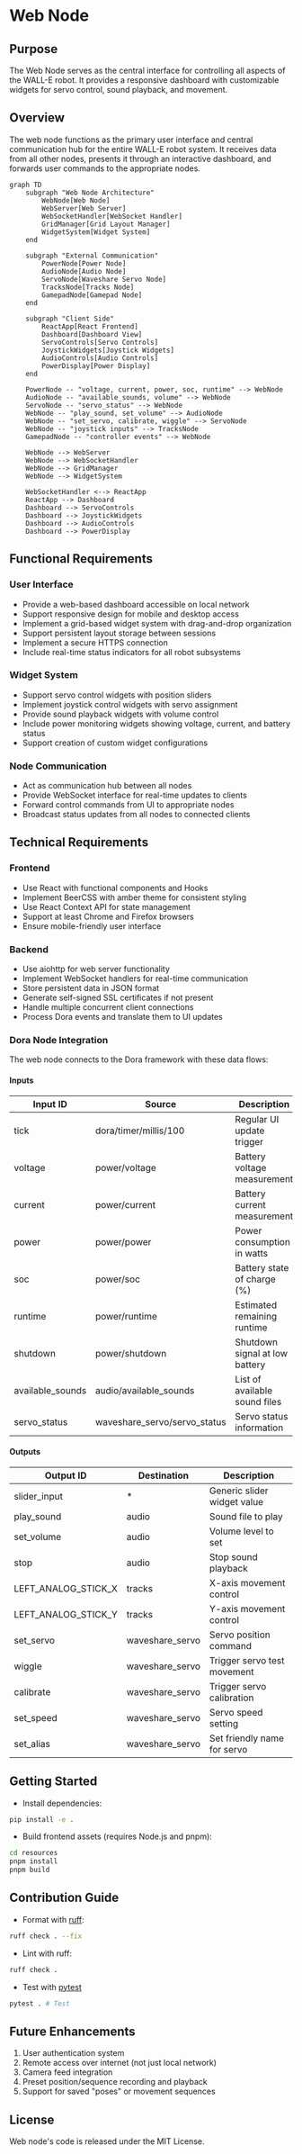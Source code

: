 # Web Node

## Purpose
The Web Node serves as the central interface for controlling all aspects of the WALL-E robot. It provides a responsive dashboard with customizable widgets for servo control, sound playback, and movement.

## Overview
The web node functions as the primary user interface and central communication hub for the entire WALL-E robot system. It receives data from all other nodes, presents it through an interactive dashboard, and forwards user commands to the appropriate nodes.

```mermaid
graph TD
    subgraph "Web Node Architecture"
        WebNode[Web Node]
        WebServer[Web Server]
        WebSocketHandler[WebSocket Handler]
        GridManager[Grid Layout Manager]
        WidgetSystem[Widget System]
    end

    subgraph "External Communication"
        PowerNode[Power Node]
        AudioNode[Audio Node]
        ServoNode[Waveshare Servo Node]
        TracksNode[Tracks Node]
        GamepadNode[Gamepad Node]
    end

    subgraph "Client Side"
        ReactApp[React Frontend]
        Dashboard[Dashboard View]
        ServoControls[Servo Controls]
        JoystickWidgets[Joystick Widgets]
        AudioControls[Audio Controls]
        PowerDisplay[Power Display]
    end

    PowerNode -- "voltage, current, power, soc, runtime" --> WebNode
    AudioNode -- "available_sounds, volume" --> WebNode
    ServoNode -- "servo_status" --> WebNode
    WebNode -- "play_sound, set_volume" --> AudioNode
    WebNode -- "set_servo, calibrate, wiggle" --> ServoNode
    WebNode -- "joystick inputs" --> TracksNode
    GamepadNode -- "controller events" --> WebNode

    WebNode --> WebServer
    WebNode --> WebSocketHandler
    WebNode --> GridManager
    WebNode --> WidgetSystem

    WebSocketHandler <--> ReactApp
    ReactApp --> Dashboard
    Dashboard --> ServoControls
    Dashboard --> JoystickWidgets
    Dashboard --> AudioControls
    Dashboard --> PowerDisplay
```

## Functional Requirements

### User Interface
- Provide a web-based dashboard accessible on local network
- Support responsive design for mobile and desktop access
- Implement a grid-based widget system with drag-and-drop organization
- Support persistent layout storage between sessions
- Implement a secure HTTPS connection
- Include real-time status indicators for all robot subsystems

### Widget System
- Support servo control widgets with position sliders
- Implement joystick control widgets with servo assignment
- Provide sound playback widgets with volume control
- Include power monitoring widgets showing voltage, current, and battery status
- Support creation of custom widget configurations

### Node Communication
- Act as communication hub between all nodes
- Provide WebSocket interface for real-time updates to clients
- Forward control commands from UI to appropriate nodes
- Broadcast status updates from all nodes to connected clients

## Technical Requirements

### Frontend
- Use React with functional components and Hooks
- Implement BeerCSS with amber theme for consistent styling
- Use React Context API for state management
- Support at least Chrome and Firefox browsers
- Ensure mobile-friendly user interface

### Backend
- Use aiohttp for web server functionality
- Implement WebSocket handlers for real-time communication
- Store persistent data in JSON format
- Generate self-signed SSL certificates if not present
- Handle multiple concurrent client connections
- Process Dora events and translate them to UI updates

### Dora Node Integration

The web node connects to the Dora framework with these data flows:

#### Inputs
| Input ID          | Source                | Description                     |
|-------------------|----------------------|---------------------------------|
| tick              | dora/timer/millis/100 | Regular UI update trigger      |
| voltage           | power/voltage        | Battery voltage measurement     |
| current           | power/current        | Battery current measurement     |
| power             | power/power          | Power consumption in watts      |
| soc               | power/soc            | Battery state of charge (%)     |
| runtime           | power/runtime        | Estimated remaining runtime     |
| shutdown          | power/shutdown       | Shutdown signal at low battery  |
| available_sounds  | audio/available_sounds| List of available sound files  |
| servo_status      | waveshare_servo/servo_status | Servo status information |

#### Outputs
| Output ID          | Destination      | Description                     |
|--------------------|-----------------|----------------------------------|
| slider_input       | *               | Generic slider widget value      |
| play_sound         | audio           | Sound file to play               |
| set_volume         | audio           | Volume level to set              |
| stop               | audio           | Stop sound playback              |
| LEFT_ANALOG_STICK_X| tracks          | X-axis movement control          |
| LEFT_ANALOG_STICK_Y| tracks          | Y-axis movement control          |
| set_servo          | waveshare_servo | Servo position command           |
| wiggle             | waveshare_servo | Trigger servo test movement      |
| calibrate          | waveshare_servo | Trigger servo calibration        |
| set_speed          | waveshare_servo | Servo speed setting              |
| set_alias          | waveshare_servo | Set friendly name for servo      |

## Getting Started

- Install dependencies:
```bash
pip install -e .
```

- Build frontend assets (requires Node.js and pnpm):
```bash
cd resources
pnpm install
pnpm build
```

## Contribution Guide

- Format with [ruff](https://docs.astral.sh/ruff/):
```bash
ruff check . --fix
```

- Lint with ruff:
```bash
ruff check .
```

- Test with [pytest](https://github.com/pytest-dev/pytest)
```bash
pytest . # Test
```

## Future Enhancements
1. User authentication system
2. Remote access over internet (not just local network)
3. Camera feed integration
4. Preset position/sequence recording and playback
5. Support for saved "poses" or movement sequences

## License
Web node's code is released under the MIT License.